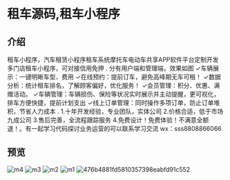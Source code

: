 
# 租车源码,租车小程序
## 介绍
租车小程序，汽车租赁小程序租车系统摩托车电动车共享APP软件平台定制开发
多门店租车小程序，可对接信用免押
.
分有用户端和管理端，效果如图
✓车辆展示：一键明晰车型、费用
✓在线预约：提前订车，避免高峰期无车可租！
✓数据分析：统计租车排名，了解顾客偏好，优化服务！
✓会员管理：积分、优惠、满赠活动。
✓车辆管理：车辆损伤、保险等状况实时展示并主动提醒，更可视化，排车方便快捷，提前计划支出
✓线上订单管理：同时操作多项订单，防止订单堆积，节省人力成本
.
1.十年开发经验，专业团队，实体公司
2.价格合适，低于市场九成公司
3.售后完善，全流程跟踪服务
4.免费设计！免费体验！不满意全额退！。有一起学习代码探讨业务运营的可以联系学习交流 wx：sss8808866066


## 预览
![m4](https://github.com/user-attachments/assets/be4fb665-829b-4cfe-b171-8eb085379762)
 ![m3](https://github.com/user-attachments/assets/f063a432-2a20-4a28-9f07-97d1356cfe4a)
![m2](https://github.com/user-attachments/assets/f4e74944-d494-4bdc-9f29-667fefdc0c90)
![m1](https://github.com/user-attachments/assets/ade69440-0fa0-408a-bb1b-14dbbc5e3de5)
![476b4881fd5810357398eabfd91c552](https://github.com/user-attachments/assets/edf17ec3-ca26-4bad-866e-d077ae24ce1f)
